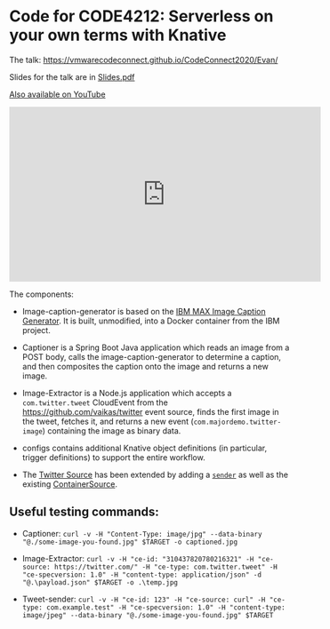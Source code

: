 # Code for CODE4212: Serverless on your own terms with Knative

The talk: https://vmwarecodeconnect.github.io/CodeConnect2020/Evan/

Slides for the talk are in [Slides.pdf](./Slides.pdf)

[Also available on YouTube](https://youtu.be/1sMu_bmio2A)

<iframe width="560" height="315" src="https://www.youtube.com/embed/1sMu_bmio2A" frameborder="0" allow="accelerometer; autoplay; clipboard-write; encrypted-media; gyroscope; picture-in-picture" allowfullscreen></iframe>

The components:

- Image-caption-generator is based on the
  [IBM MAX Image Caption Generator](https://github.com/IBM/MAX-Image-Caption-Generator).
  It is built, unmodified, into a Docker container from the IBM project.

- Captioner is a Spring Boot Java application which reads an image from a POST
  body, calls the image-caption-generator to determine a caption, and then
  composites the caption onto the image and returns a new image.

- Image-Extractor is a Node.js application which accepts a `com.twitter.tweet`
  CloudEvent from the https://github.com/vaikas/twitter event source, finds the
  first image in the tweet, fetches it, and returns a new event
  (`com.majordemo.twitter-image`) containing the image as binary data.

- configs contains additional Knative object definitions (in particular, trigger
  definitions) to support the entire workflow.

- The [Twitter Source](https://github.com/vaikas/twitter) has been extended by
  adding a
  [`sender`](https://github.com/evankanderson/twitter/tree/gateway/sender.yaml)
  as well as the existing
  [ContainerSource](https://github.com/vaikas/twitter/tree/main/search-source.yaml).

## Useful testing commands:

- Captioner:
  `curl -v -H "Content-Type: image/jpg" --data-binary "@./some-image-you-found.jpg" $TARGET -o captioned.jpg`

- Image-Extractor:
  `curl -v -H "ce-id: "310437820780216321" -H "ce-source: https://twitter.com/" -H "ce-type: com.twitter.tweet" -H "ce-specversion: 1.0" -H "content-type: application/json" -d "@.\payload.json" $TARGET -o .\temp.jpg`

- Tweet-sender:
  `curl -v -H "ce-id: 123" -H "ce-source: curl" -H "ce-type: com.example.test" -H "ce-specversion: 1.0" -H "content-type: image/jpeg" --data-binary "@./some-image-you-found.jpg" $TARGET`
